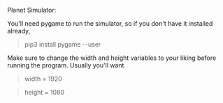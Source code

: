 Planet Simulator:

You'll need pygame to run the simulator, so if you don't have it installed already,

> pip3 install pygame --user

Make sure to change the width and height variables to your liking before running the program. Usually you'll want

> width = 1920

> height = 1080


